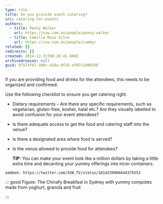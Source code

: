 ```yaml
---
type: rule
title: Do you provide event catering?
uri: catering-for-events
authors:
  - title: Penny Walker
    url: https://ssw.com.au/people/penny-walker
  - title: Camilla Rosa Silva
    url: https://ssw.com.au/people/cammy/
related: []
redirects: []
created: 2014-12-31T00:28:41.000Z
archivedreason: null
guid: 97573f47-380c-418a-8f26-af07c1000108
---
```

If you are providing food and drinks for the attendees, this needs to be organized and confirmed.

<!--endintro-->

Use the following checklist to ensure you get catering right.

* Dietary requirements – Are there any specific requirements, such as vegetarian, gluten-free, kosher, halal etc.? Are they visually labelled to avoid confusion for your event attendees?
* Is there adequate access to get the food and catering staff into the venue?
* Is there a designated area where food is served?
* Is the venue allowed to provide food for attendees?

  **TIP:** You can make your event look like a million dollars by taking a little extra time and decanting your yummy offerings into nicer containers. 

 `oembed: https://twitter.com/SSW_TV/status/1014239966644375553`

::: good
Figure: The Chinafy Breakfast in Sydney with yummy compotes made from yoghurt, granola and fruit

:::